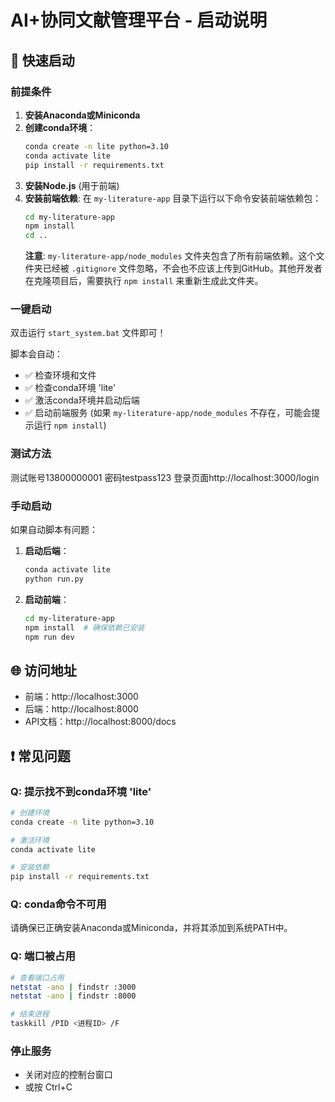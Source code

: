 # AI+协同文献管理平台 - 启动说明

## 🚀 快速启动

### 前提条件
1. **安装Anaconda或Miniconda**
2. **创建conda环境**：
   ```bash
   conda create -n lite python=3.10
   conda activate lite
   pip install -r requirements.txt
   ```
3. **安装Node.js** (用于前端)
4. **安装前端依赖**:
   在 `my-literature-app` 目录下运行以下命令安装前端依赖包：
   ```bash
   cd my-literature-app
   npm install
   cd .. 
   ```
   **注意**: `my-literature-app/node_modules` 文件夹包含了所有前端依赖。这个文件夹已经被 `.gitignore` 文件忽略，不会也不应该上传到GitHub。其他开发者在克隆项目后，需要执行 `npm install` 来重新生成此文件夹。

### 一键启动
双击运行 `start_system.bat` 文件即可！

脚本会自动：
- ✅ 检查环境和文件
- ✅ 检查conda环境 'lite'
- ✅ 激活conda环境并启动后端
- ✅ 启动前端服务 (如果 `my-literature-app/node_modules` 不存在，可能会提示运行 `npm install`)

### 测试方法
测试账号13800000001
密码testpass123
登录页面http://localhost:3000/login


### 手动启动
如果自动脚本有问题：

1. **启动后端**：
   ```bash
   conda activate lite
   python run.py
   ```

2. **启动前端**：
   ```bash
   cd my-literature-app
   npm install  # 确保依赖已安装
   npm run dev
   ```

## 🌐 访问地址
- 前端：http://localhost:3000
- 后端：http://localhost:8000
- API文档：http://localhost:8000/docs

## ❗ 常见问题

### Q: 提示找不到conda环境 'lite'
```bash
# 创建环境
conda create -n lite python=3.10

# 激活环境
conda activate lite

# 安装依赖
pip install -r requirements.txt
```

### Q: conda命令不可用
请确保已正确安装Anaconda或Miniconda，并将其添加到系统PATH中。

### Q: 端口被占用
```bash
# 查看端口占用
netstat -ano | findstr :3000
netstat -ano | findstr :8000

# 结束进程
taskkill /PID <进程ID> /F
```

### 停止服务
- 关闭对应的控制台窗口
- 或按 Ctrl+C 